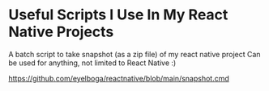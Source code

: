 
# Useful Scripts I Use In My React Native Projects

A batch script to take snapshot (as a zip file) of my react native project
Can be used for anything, not limited to React Native :)

https://github.com/eyelboga/reactnative/blob/main/snapshot.cmd
